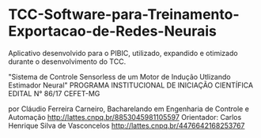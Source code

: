 # TCC-Software-para-Treinamento-Exportacao-de-Redes-Neurais
Aplicativo desenvolvido para o PIBIC, utilizado, expandido e otimizado durante o desenvolvimento do TCC.

"Sistema de Controle Sensorless de um Motor de Indução Utlizando Estimador Neural"
PROGRAMA INSTITUCIONAL DE INICIAÇÃO CIENTÍFICA EDITAL N° 86/17 CEFET-MG

por Cláudio Ferreira Carneiro, Bacharelando em Engenharia de Controle e Automação http://lattes.cnpq.br/8853045981105597 
Orientador: Carlos Henrique Silva de Vasconcelos http://lattes.cnpq.br/4476642168253767
